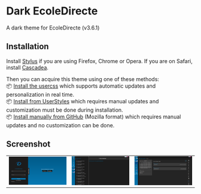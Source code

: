 # Dark EcoleDirecte
A dark theme for EcoleDirecte (v3.6.1)

## Installation
Install [Stylus](https://add0n.com/stylus.html) if you are using Firefox, Chrome or Opera.
If you are on Safari, install [Cascadea](https://cascadea.app/).<br/>

Then you can acquire this theme using one of these methods:<br/>
📦 [Install the usercss](https://raw.githubusercontent.com/EvanG-Styles/UserStyles/master/Dark%20EcoleDirecte/style.user.css) which supports automatic updates and personalization in real time.<br/>
📦 [Install from UserStyles](https://userstyles.org/styles/178762) which requires manual updates and customization must be done during installation.<br/>
📦 [Install manually from GitHub](style.css) (Mozilla format) which requires manual updates and no customization can be done.<br/>

## Screenshot
|                                          |                                          |                                          |
|:----------------------------------------:|:----------------------------------------:|:----------------------------------------:|
|![Login](images/login.png)                |![Home](images/home.png)                  |![Homework](images/homework.png)          |
